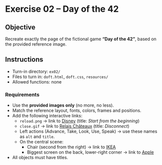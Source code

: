 # Exercise 02 – Day of the 42

## Objective
Recreate exactly the page of the fictional game **“Day of the 42”**, based on the provided reference image.

## Instructions
- Turn-in directory: `ex02/`
- Files to turn in: `doft.html`, `doft.css`, `resources/`
- Allowed functions: none

### Requirements
- Use the **provided images only** (no more, no less).
- Match the reference layout, fonts, colors, frames and positions.
- Add the following interactive links:
  - `reload.png` → link to [Disney](http://www.disney.com) (title: *Start from the beginning*)
  - `close.gif` → link to [Relais Châteaux](http://www.relaischateaux.com) (title: *Disconnect*)
  - Left actions (Advance, Take, Look, Use, Speak) → use these names as `alt` and `title`.
  - On the central scene:
    - Chair (second from the right) → link to [IKEA](http://www.ikea.com)
    - Biggest screen on the back, lower-right corner → link to [Apple](http://www.apple.com)
- All objects must have titles.

